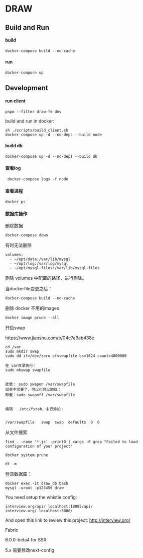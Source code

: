 # DRAW

## Build and Run

#### build

```
docker-compose build --no-cache
```

#### run

```
docker-compose up
```

## Development

#### run client

```
pnpm --filter draw-fe dev
```

build and run in docker:
```
sh ./scripts/build_client.sh
docker-compose up -d --no-deps --build node
```

#### build db
```
docker-compose up -d --no-deps --build db 
```

#### 查看log

```
 docker-compose logs -f node
```


#### 查看进程

```
docker ps
```

#### 数据库操作

删除数据
```
docker-compose down
```

有时无法删除
```
volumes:
  - ~/opt/data:/var/lib/mysql
  - ~/opt/log:/var/log/mysql
  - ~/opt/mysql-files:/var/lib/mysql-files
```

删除 volumes 中配置的路径，进行删除。

当dockerfile变更之后：

```
docker-compose build --no-cache
```

删除 docker 不用的images
```
docker image prune --all
```

开启swap

https://www.jianshu.com/p/04c7a9ab438c

```
cd /var
sudo mkdir swap
sudo dd if=/dev/zero of=swapfile bs=1024 count=4000000

在 var目录执行：
sudo mkswap swapfile


挂载： sudo swapon /var/swapfile
如果不需要了，可以也可以卸载：
卸载：sudo swapoff /var/swapfile


编辑   /etc/fstab，末行添加：


/var/swapfile   swap  swap  defaults  0  0

```


从文件搜索
```
find . -name '*.js' -print0 | xargs -0 grep "Failed to load configuration of your project"
```

```
docker system prune
```

```
df -m
```

登录数据库：

```
docker exec -it draw_db bash
mysql -uroot -p123456 draw
```

You need setup the whistle config:

```
interview.org/api/ localhost:18005/api/
interview.org/ localhost:3000/
```


And open this link to review this project: http://interview.org/

Fabric

6.0.0-beta4 for SSR

5.x 需要修改next-config
